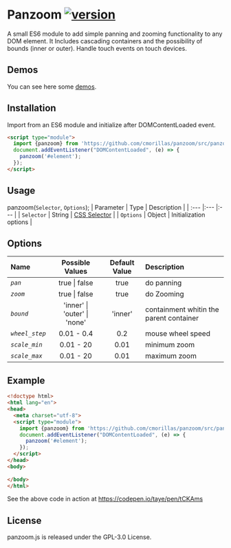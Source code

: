 # Panzoom [![version](https://img.shields.io/badge/version-0.9-yellow.svg)](https://semver.org)

A small ES6 module to add simple panning and zooming functionality to any DOM element. It Includes cascading containers and the possibility of bounds (inner or outer). Handle touch events on touch devices.

## Demos
You can see here some [demos](https://cmorillas.github.io/panzoom/).

## Installation
Import from an ES6 module and initialize after DOMContentLoaded event.
```html
<script type="module">
  import {panzoom} from 'https://github.com/cmorillas/panzoom/src/panzoom.js';
  document.addEventListener("DOMContentLoaded", (e) => {
    panzoom('#element');
  });
</script>
```
## Usage
panzoom(`Selector`, `Options`);
| Parameter | Type | Description |
| :---        |:---    |:--- |
| `Selector` | String | [CSS Selector](https://developer.mozilla.org/en-US/docs/Learn/CSS/Building_blocks/Selectors) |
| `Options` | Object | Initialization options |

## Options
| Name | Possible Values | Default Value | Description |
| :--- |:---: |:---: |:---|
| _`pan`_ | true \| false | true | do panning |
| _`zoom`_ | true \| false | true | do Zooming |
| _`bound`_ | 'inner' \| 'outer' \| 'none' | 'inner' | containment whitin the parent container |
| _`wheel_step`_ | 0.01 - 0.4 | 0.2 | mouse wheel speed |
| _`scale_min`_ | 0.01 - 20 | 0.01 | minimum zoom |
| _`scale_max`_ | 0.01 - 20 | 0.01 | maximum zoom |

## Example
```html
<!doctype html>
<html lang="en">
<head>
  <meta charset="utf-8">
  <script type="module">
    import {panzoom} from 'https://github.com/cmorillas/panzoom/src/panzoom.js';
    document.addEventListener("DOMContentLoaded", (e) => {
      panzoom('#element');
    });
  </script>
</head>
<body>
  
</body>
</html>
```
See the above code in action at https://codepen.io/taye/pen/tCKAms
## License
panzoom.js is released under the GPL-3.0 License.
